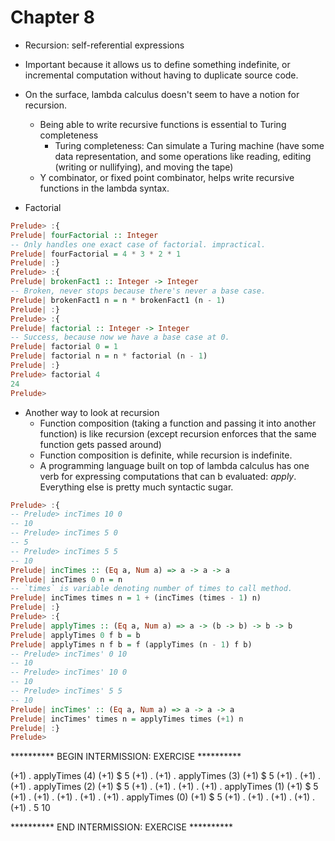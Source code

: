 # Chapter 8

- Recursion: self-referential expressions

- Important because it allows us to define something indefinite, or incremental
  computation without having to duplicate source code.

- On the surface, lambda calculus doesn't seem to have a notion for recursion.
    - Being able to write recursive functions is essential to Turing completeness
        - Turing completeness: Can simulate a Turing machine (have some data
          representation, and some operations like reading, editing (writing or
          nullifying), and moving the tape)
    - Y combinator, or fixed point combinator, helps write recursive functions
      in the lambda syntax.

- Factorial

```haskell
Prelude> :{
Prelude| fourFactorial :: Integer
-- Only handles one exact case of factorial. impractical.
Prelude| fourFactorial = 4 * 3 * 2 * 1
Prelude| :}
Prelude> :{
Prelude| brokenFact1 :: Integer -> Integer
-- Broken, never stops because there's never a base case.
Prelude| brokenFact1 n = n * brokenFact1 (n - 1)
Prelude| :}
Prelude> :{
Prelude| factorial :: Integer -> Integer
-- Success, because now we have a base case at 0.
Prelude| factorial 0 = 1
Prelude| factorial n = n * factorial (n - 1)
Prelude| :}
Prelude> factorial 4
24
Prelude>
```

- Another way to look at recursion
    - Function composition (taking a function and passing it into another
      function) is like recursion (except recursion enforces that the same
      function gets passed around)
    - Function composition is definite, while recursion is indefinite.
    - A programming language built on top of lambda calculus has one verb for
      expressing computations that can b evaluated: *apply*. Everything else is
      pretty much syntactic sugar.

```haskell
Prelude> :{
-- Prelude> incTimes 10 0
-- 10
-- Prelude> incTimes 5 0
-- 5
-- Prelude> incTimes 5 5
-- 10
Prelude| incTimes :: (Eq a, Num a) => a -> a -> a
Prelude| incTimes 0 n = n
-- `times` is variable denoting number of times to call method.
Prelude| incTimes times n = 1 + (incTimes (times - 1) n)
Prelude| :}
Prelude> :{
Prelude| applyTimes :: (Eq a, Num a) => a -> (b -> b) -> b -> b
Prelude| applyTimes 0 f b = b
Prelude| applyTimes n f b = f (applyTimes (n - 1) f b)
-- Prelude> incTimes' 0 10
-- 10
-- Prelude> incTimes' 10 0
-- 10
-- Prelude> incTimes' 5 5
-- 10
Prelude| incTimes' :: (Eq a, Num a) => a -> a -> a
Prelude| incTimes' times n = applyTimes times (+1) n
Prelude| :}
Prelude>
```

********** BEGIN INTERMISSION: EXERCISE **********

(+1) . applyTimes (4) (+1) $ 5
(+1) . (+1) . applyTimes (3) (+1) $ 5
(+1) . (+1) . (+1) . applyTimes (2) (+1) $ 5
(+1) . (+1) . (+1) . (+1) . applyTimes (1) (+1) $ 5
(+1) . (+1) . (+1) . (+1) . (+1) . applyTimes (0) (+1) $ 5
(+1) . (+1) . (+1) . (+1) . (+1) . 5
10

********** END INTERMISSION: EXERCISE **********
